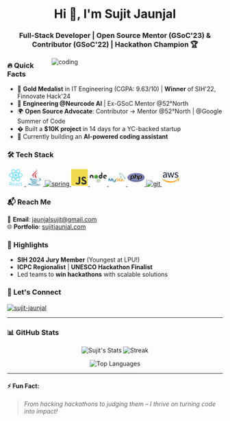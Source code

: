 <h1 align="center">Hi 👋, I'm Sujit Jaunjal</h1>
<h3 align="center">Full-Stack Developer | Open Source Mentor (GSoC'23) & Contributor (GSoC'22) | Hackathon Champion 🏆</h3>

<img align="right" alt="coding" width="400" src="https://media0.giphy.com/media/qgQUggAC3Pfv687qPC/giphy.gif">

### 🔥 Quick Facts  
- 🏅 **Gold Medalist** in IT Engineering (CGPA: 9.63/10) | **Winner** of SIH'22, Finnovate Hack'24  
- 💼 **Engineering @Neurcode AI** | Ex-GSoC Mentor @52°North  
- 🌍 **Open Source Advocate**: Contributor → Mentor @52°North | @Google Summer of Code  
- � Built a **$10K project** in 14 days for a YC-backed startup  
- 🧠 Currently building an **AI-powered coding assistant**  

### 🛠️ Tech Stack  
<p align="left">
  <a href="https://reactjs.org/" target="_blank" rel="noreferrer">
    <img src="https://raw.githubusercontent.com/devicons/devicon/master/icons/react/react-original-wordmark.svg" alt="react" width="40" height="40"/>
  </a>
  <a href="https://www.java.com" target="_blank" rel="noreferrer">
    <img src="https://raw.githubusercontent.com/devicons/devicon/master/icons/java/java-original.svg" alt="java" width="40" height="40"/>
  </a>
  <a href="https://spring.io/" target="_blank" rel="noreferrer">
    <img src="https://www.vectorlogo.zone/logos/springio/springio-icon.svg" alt="spring" width="40" height="40"/>
  </a>
  <a href="https://developer.mozilla.org/en-US/docs/Web/JavaScript" target="_blank" rel="noreferrer">
    <img src="https://raw.githubusercontent.com/devicons/devicon/master/icons/javascript/javascript-original.svg" alt="javascript" width="40" height="40"/>
  </a>
  <a href="https://nodejs.org" target="_blank" rel="noreferrer">
    <img src="https://raw.githubusercontent.com/devicons/devicon/master/icons/nodejs/nodejs-original-wordmark.svg" alt="nodejs" width="40" height="40"/>
  </a>
  <a href="https://www.mysql.com/" target="_blank" rel="noreferrer">
    <img src="https://raw.githubusercontent.com/devicons/devicon/master/icons/mysql/mysql-original-wordmark.svg" alt="mysql" width="40" height="40"/>
  </a>
  <a href="https://www.php.net" target="_blank" rel="noreferrer">
    <img src="https://raw.githubusercontent.com/devicons/devicon/master/icons/php/php-original.svg" alt="php" width="40" height="40"/>
  </a>
  <a href="https://git-scm.com/" target="_blank" rel="noreferrer">
    <img src="https://www.vectorlogo.zone/logos/git-scm/git-scm-icon.svg" alt="git" width="40" height="40"/>
  </a>
  <a href="https://aws.amazon.com" target="_blank" rel="noreferrer">
    <img src="https://raw.githubusercontent.com/devicons/devicon/master/icons/amazonwebservices/amazonwebservices-original-wordmark.svg" alt="aws" width="40" height="40"/>
  </a>
</p>

### 📬 Reach Me  
📧 **Email**: [jaunjalsujit@gmail.com](mailto:jaunjalsujit@gmail.com)  
🌐 **Portfolio**: [sujitjaunjal.com](https://sujitjaunjal.com)  

### 🌟 Highlights  
- **SIH 2024 Jury Member** (Youngest at LPU!)  
- **ICPC Regionalist** | **UNESCO Hackathon Finalist**  
- Led teams to **win hackathons** with scalable solutions  

### 🤝 Let's Connect  
<p align="left">
  <a href="https://www.linkedin.com/in/sujit-jaunjal/" target="blank">
    <img align="center" src="https://raw.githubusercontent.com/rahuldkjain/github-profile-readme-generator/master/src/images/icons/Social/linked-in-alt.svg" alt="sujit-jaunjal" height="30" width="40" />
  </a>
</p>

---

### 📊 GitHub Stats  
<p align="center">
  <img src="https://github-readme-stats.vercel.app/api?username=sujit-jaunjal&show_icons=true&theme=radical" alt="Sujit's Stats" width="48%">
  <img src="https://github-readme-streak-stats.herokuapp.com/?user=sujit-jaunjal&theme=radical" alt="Streak" width="48%">
</p>

<p align="center">
  <img src="https://github-readme-stats.vercel.app/api/top-langs?username=sujit-jaunjal&show_icons=true&locale=en&layout=compact&theme=radical" alt="Top Languages">
</p>

---

#### ⚡ Fun Fact:  
> *From hacking hackathons to judging them – I thrive on turning code into impact!*  
